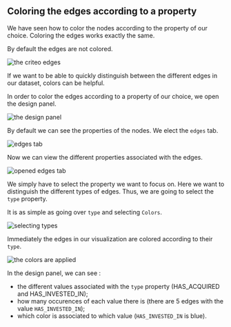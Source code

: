 ## Coloring the edges according to a property

We have seen how to color the nodes according to the property of our choice. Coloring the edges works exactly the same.

By default the edges are not colored.

![the criteo edges](https://dl.dropboxusercontent.com/s/ituxoqm9kkyf6fh/40.png?dl=0)

If we want to be able to quickly distinguish between the different edges in our dataset, colors can be helpful.

In order to color the edges according to a property of our choice, we open the design panel.

![the design panel](https://dl.dropboxusercontent.com/s/rcjf06pghdub3kc/41.png?dl=0)

By default we can see the properties of the nodes. We elect the ```edges``` tab.

![edges tab](https://dl.dropboxusercontent.com/s/rse0rz97itwtlck/42.png?dl=0)

Now we can view the different properties associated with the edges.

![opened edges tab](https://dl.dropboxusercontent.com/s/iz6jcaav9k87thk/43.png?dl=0)

We simply have to select the property we want to focus on. Here we want to distinguish the different types of edges. Thus, we are going to select the ```type``` property.

It is as simple as going over ```type``` and selecting ```Colors```.

![selecting types](https://dl.dropboxusercontent.com/s/n2jy9vh73faxg2j/44.png?dl=0)

Immediately the edges in our visualization are colored according to their ```type```.

![the colors are applied](https://dl.dropboxusercontent.com/s/isb4ghghxw4fvbr/45.png?dl=0)

In the design panel, we can see :
* the different values associated with the ```type``` property (HAS_ACQUIRED and HAS_INVESTED_IN);
* how many occurences of each value there is (there are 5 edges with the value ```HAS_INVESTED_IN```);
* which color is associated to which value (```HAS_INVESTED_IN``` is blue).
